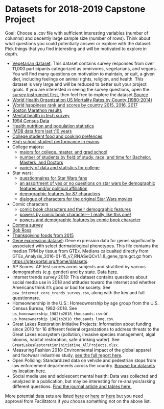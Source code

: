 
# Datasets for 2018-2019 Capstone Project

Goal: Choose a .csv file with sufficient interesting variables (number of columns) and decently large sample size (number of rows). Think about what questions you could potentially answer or explore with the dataset. Pick things that you find interesting and will be motivated to explore in depth.

* [Vegetarian dataset](Faunalytics-Current-Former-Veg-Study-Dataset-4-Groups.csv): This dataset contains survey responses from over 11,000 participants categorized as omnivores, vegetarians, and vegans. You will find many questions on motivation to maintain, or quit, a given diet, including feelings on animal rights, religion, and health. This dataset is very large and will be reduced to better suit your project goals. If you are interested in seeing the survey questions, open the [survey instrument first](Faunalytics-Current-Former-Veg-Study-Survey-Instrument.pdf), then feel free to explore the dataset.[Source](https://faunalytics.org/dataset-study-of-current-and-former-vegetarians-and-vegans/)
* [World Health Organization US Mortality Rates by County (1980-2014)](https://www.kaggle.com/IHME/us-countylevel-mortality)
* [World happiness rank and scores by country 2015, 2016, 2017](https://www.kaggle.com/unsdsn/world-happiness)
* [Boston Marathon results](https://www.kaggle.com/rojour/boston-results)
* [Mental health in tech survey](https://www.kaggle.com/osmi/mental-health-in-tech-survey)
* [1994 Census Data](https://archive.ics.uci.edu/ml/datasets/Adult)
* [Health nutrition and population statistics](https://www.kaggle.com/theworldbank/health-nutrition-and-population-statistics)
* [IMDB data from last t10 years](https://www.kaggle.com/PromptCloudHQ/imdb-data/data)
* [College student food and cooking prefences](https://www.kaggle.com/borapajo/food-choices)
* [High school student performance in exams](https://www.kaggle.com/spscientist/students-performance-in-exams)
* College majors: 
  - [majors for college, master, and grad school](https://github.com/fivethirtyeight/data/tree/master/college-majors)
  - [number of students by field of study, race, and time for Bachelor, Masters, and Doctors](https://nces.ed.gov/fastfacts/display.asp?id=37)
  - [variety of data and statistics for college](https://www2.ed.gov/rschstat/catalog/colleges-universities.html)
* Star wars:
  - [questionnaires for Star Wars fans](https://github.com/fivethirtyeight/data/blob/master/star-wars-survey/StarWars.csv)
  - [an assortment of yes or no questions on star wars by demographic features and/or political affiliation](https://morningconsult.com/wp-content/uploads/2017/12/171116_crosstabs_BRANDS_v1_DK-2.pdf)
  - [demographic features for 87 characters](https://rdrr.io/cran/dplyr/man/starwars.html)
  - [dialogue of characters for the original Star Wars movies](https://www.kaggle.com/xvivancos/star-wars-movie-scripts)
* Comic characters
  - [comic book characters and their demographic features](https://datahub.io/five-thirty-eight/comic-characters)
  - [powers by comic book character-- I really like this one!](https://www.kaggle.com/claudiodavi/superhero-set#super_hero_powers.csv)
  - [powers and demographic features by comic book character](https://www.kaggle.com/thec03u5/complete-superhero-dataset)
* [Comma survey](https://github.com/fivethirtyeight/data/tree/master/comma-survey)
* [Bob Ross](https://github.com/fivethirtyeight/data/tree/master/bob-ross)
* [Thanksgiving foods from 2015](https://github.com/fivethirtyeight/data/tree/master/thanksgiving-2015)
* [Gene expression dataset](GWC_gene_expression.csv): Gene expression data for genes significantly associated with select dermatological phenotypes. This file contains the median TPM by tissue from GTEx. Medians calcualted directly from GTEx_Analysis_2016-01-15_v7_RNASeQCv1.1.8_gene_tpm.gct.gz from https://gtexportal.org/home/datasets. 
* AP Scores: AP test scores acros subjects and stratified by various demographcis (e.g. gender) and by state. Data [here](https://research.collegeboard.org/programs/ap/data/participation/ap-2018). 
* Internet trends survey 2018: This dataset contains questions about social media use in 2018 and attitudes toward the internet and whether Americans think it’s good or bad for society. See `pew_internet_core_trends_survey.csv`, along with the key and full questionnare.
* Homeownership in the U.S.: Homeownership by age group from the U.S. Census Bureau, 1982-2018. See `us_homeownership_1982to2018_thousands.csv` or `us_homeownership_1982to2018_thousands_long.csv`.
* Great Lakes Restoration Initiative Projects: Information about funding since 2010 for 16 different federal organizations to address threats to the Great Lakes ecosystem (pollution, invasive species management, algal blooms, habitat restoration, safe drinking water). See `GreatLakesRestorationInitiative_AllProjects.xlsx`.
* Measuring Fashion 2018: Environmental impact of the global apparel and footwear industries study, [see the full report here](https://quantis-intl.com/wp-content/uploads/2018/03/measuringfashion_globalimpactstudy_full-report_quantis_cwf_2018a.pdf).
* Open Policing: Standardized data on vehicle and pedestrian stops from law enforcement departments across the country. [Browse for datasets by location here](https://openpolicing.stanford.edu/data/).
* Social media use and adolescent mental health: Data was collected and analyzed in a publication, but may be interesting for re-analysis/asking different questions. [Find the journal article and tables here.](https://jamanetwork.com/journals/jamapsychiatry/article-abstract/2749480)


More potential data sets are listed [here](https://github.com/fivethirtyeight/data/tree/master/) or [here](Datasets_for_GWC.xlsx) or [here](http://lit.eecs.umich.edu/downloads.html#undefined) but you need approval from Facilitators if you choose something not on the above list.
